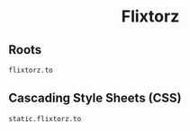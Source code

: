 


<h1 align="center">Flixtorz</h1>  


## Roots


```html
flixtorz.to
```  


## Cascading Style Sheets (CSS)


```html
static.flixtorz.to
```  

<br>
